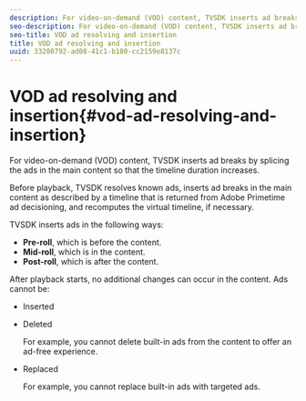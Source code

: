 ```yaml
---
description: For video-on-demand (VOD) content, TVSDK inserts ad breaks by splicing the ads in the main content so that the timeline duration increases.
seo-description: For video-on-demand (VOD) content, TVSDK inserts ad breaks by splicing the ads in the main content so that the timeline duration increases.
seo-title: VOD ad resolving and insertion
title: VOD ad resolving and insertion
uuid: 33280792-ad08-41c1-b180-cc2159e8137c
---
```


# VOD ad resolving and insertion{#vod-ad-resolving-and-insertion}

For video-on-demand (VOD) content, TVSDK inserts ad breaks by splicing the ads in the main content so that the timeline duration increases.

Before playback, TVSDK resolves known ads, inserts ad breaks in the main content as described by a timeline that is returned from Adobe Primetime ad decisioning, and recomputes the virtual timeline, if necessary.

TVSDK inserts ads in the following ways:

* **Pre-roll**, which is before the content. 
* **Mid-roll**, which is in the content. 
* **Post-roll**, which is after the content.

After playback starts,  no additional changes can occur in the content. Ads cannot be:

* Inserted 
* Deleted

  For example, you cannot delete built-in ads from the content to offer an ad-free experience. 
* Replaced

  For example, you cannot replace built-in ads with targeted ads.

